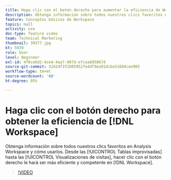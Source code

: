 ```yaml
---
title: Haga clic con el botón derecho para aumentar la eficiencia de Workspace
description: Obtenga información sobre todos nuestros clics favoritos en Analysis Workspace y cómo usarlos. Desde las tablas improvisadas hasta las visualizaciones de visitas en el orden previsto, al hacer clic con el botón derecho, se obtiene una mayor eficiencia y aptitud en Workspace.
feature: Conceptos básicos de Workspace
topics: null
activity: use
doc-type: feature video
team: Technical Marketing
thumbnail: 39377.jpg
kt: 5939
role: User
level: Beginner
exl-id: 4f0ce6d2-4ce4-4aa7-907d-efcaab958674
source-git-commit: 32424f3f2b05952fe4df9ea91dcbe51684cee905
workflow-type: tm+mt
source-wordcount: '68'
ht-degree: 95%

---
```


# Haga clic con el botón derecho para obtener la eficiencia de [!DNL Workspace]

Obtenga información sobre todos nuestros clics favoritos en Analysis Workspace y cómo usarlos. Desde las [!UICONTROL Tablas improvisadas] hasta las [!UICONTROL Visualizaciones de visitas], hacer clic con el botón derecho le hará ser más eficiente y competente en [!DNL Workspace].

>[!VIDEO](https://video.tv.adobe.com/v/39377/?quality=12&learn=on)
